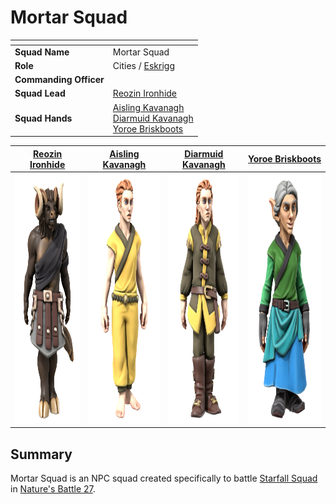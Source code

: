 # Mortar Squad

| []() | |
| --- | --- |
| **Squad Name** | Mortar Squad | squad.2
| **Role** | Cities / [Eskrigg](../../../places/cities/eskrigg.md) |
| **Commanding Officer** | |
| **Squad Lead** | [Reozin Ironhide](../../../characters/reozin-ironhide.md) |
| **Squad Hands** | [Aisling Kavanagh](../../../characters/aisling-kavanagh.md)<br />[Diarmuid Kavanagh](../../../characters/diarmuid-kavanagh.md)<br />[Yoroe Briskboots](../../../characters/yoroe-briskboots.md) |

| [Reozin Ironhide](../../../characters/reozin-ironhide.md) | [Aisling Kavanagh](../../../characters/aisling-kavanagh.md) | [Diarmuid Kavanagh](../../../characters/diarmuid-kavanagh.md) | [Yoroe Briskboots](../../../characters/yoroe-briskboots.md) |
|:---:|:---:|:---:|:---:|
| <img src="https://raw.githubusercontent.com/jesskelsall/astarus-images/main/people/portraits/0d2b35effd2a79a3.png" height="400" /> | <img src="https://raw.githubusercontent.com/jesskelsall/astarus-images/main/people/portraits/9f82606a878e8670.png" height="400" /> | <img src="https://raw.githubusercontent.com/jesskelsall/astarus-images/main/people/portraits/fb8999bb3c66fdba.png" height="400" /> | <img src="https://raw.githubusercontent.com/jesskelsall/astarus-images/main/people/portraits/6eb8c70293226e14.png" height="400" /> |

## Summary

Mortar Squad is an NPC squad created specifically to battle [Starfall Squad](starfall-squad.md) in [Nature's Battle 27](../../../storylines/natures-battle-27.md).
